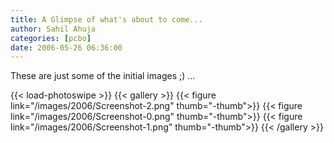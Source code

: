 ```yaml
---
title: A Glimpse of what's about to come...
author: Sahil Ahuja
categories: [pcbo]
date: 2006-05-26 06:36:00
---
```


These are just some of the initial images ;) ...
<!--more-->

{{< load-photoswipe >}} <!-- needed only once -->
{{< gallery >}}
{{< figure link="/images/2006/Screenshot-2.png" thumb="-thumb">}}
{{< figure link="/images/2006/Screenshot-0.png" thumb="-thumb">}}
{{< figure link="/images/2006/Screenshot-1.png" thumb="-thumb">}}
{{< /gallery >}}
